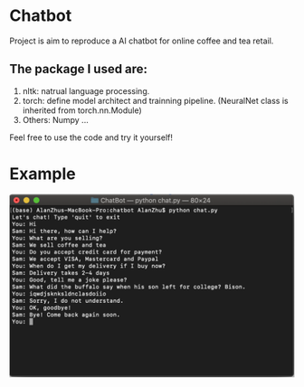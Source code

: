 # Chatbot
Project is aim to reproduce a AI chatbot for online coffee and tea retail. 
## The package I used are:
1. nltk: natrual language processing.
2. torch: define model architect and trainning pipeline. (NeuralNet class is inherited from torch.nn.Module)
3. Others: Numpy ...

Feel free to use the code and try it yourself!

# Example
![ScreenShot](Chatbot.png)
